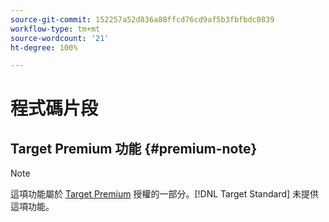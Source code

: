 ```yaml
---
source-git-commit: 152257a52d836a88ffcd76cd9af5b3fbfbdc0839
workflow-type: tm+mt
source-wordcount: '21'
ht-degree: 100%

---
```

# 程式碼片段

## Target Premium 功能 {#premium-note}

>[!NOTE]
>
>這項功能屬於 [Target Premium](/help/main/c-intro/intro.md#premium) 授權的一部分。[!DNL Target Standard] 未提供這項功能。


